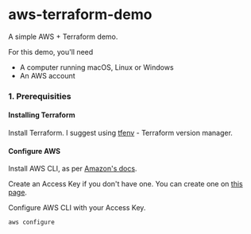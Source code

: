 # aws-terraform-demo

A simple AWS + Terraform demo.

For this demo, you'll need
* A computer running macOS, Linux or Windows
* An AWS account

### 1. Prerequisities

#### Installing Terraform

Install Terraform. I suggest using [tfenv](https://github.com/tfutils/tfenv) - Terraform version manager.

#### Configure AWS

Install AWS CLI, as per [Amazon's docs](https://docs.aws.amazon.com/cli/latest/userguide/install-cliv2.html).

Create an Access Key if you don't have one. You can create one on [this page](https://console.aws.amazon.com/iam/home?#/security_credentials).

Configure AWS CLI with your Access Key.
```
aws configure
```
